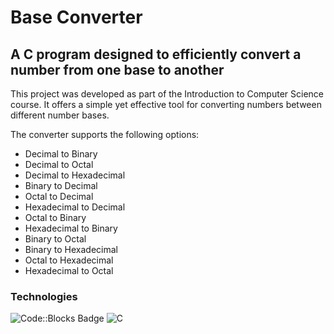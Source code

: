 # Base Converter

## A C program designed to efficiently convert a number from one base to another

This project was developed as part of the Introduction to Computer Science course. It offers a simple yet effective tool for converting numbers between different number bases. 

The converter supports the following options:
* Decimal to Binary
* Decimal to Octal
* Decimal to Hexadecimal
* Binary to Decimal
* Octal to Decimal
* Hexadecimal to Decimal
* Octal to Binary
* Hexadecimal to Binary
* Binary to Octal
* Binary to Hexadecimal
* Octal to Hexadecimal
* Hexadecimal to Octal

### Technologies

![Code::Blocks Badge](https://img.shields.io/badge/Code%3A%3ABlocks-41AD48?logo=codeblocks&logoColor=fff&style=for-the-badge) ![C](https://img.shields.io/badge/C-00599C?style=for-the-badge&logo=c&logoColor=white)

